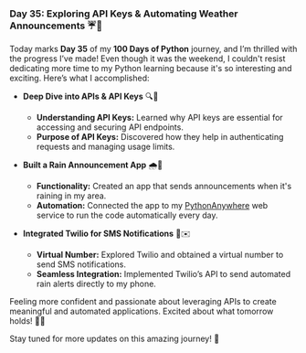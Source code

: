 ### Day 35: Exploring API Keys & Automating Weather Announcements ☔️🔑

Today marks **Day 35** of my **100 Days of Python** journey, and I’m thrilled with the progress I’ve made! Even though it was the weekend, I couldn't resist dedicating more time to my Python learning because it's so interesting and exciting. Here’s what I accomplished:

- **Deep Dive into APIs & API Keys** 🔍🔑
  - **Understanding API Keys:** Learned why API keys are essential for accessing and securing API endpoints.
  - **Purpose of API Keys:** Discovered how they help in authenticating requests and managing usage limits.

- **Built a Rain Announcement App** 🌧️📢
  - **Functionality:** Created an app that sends announcements when it's raining in my area.
  - **Automation:** Connected the app to my [PythonAnywhere](https://www.pythonanywhere.com/) web service to run the code automatically every day.

- **Integrated Twilio for SMS Notifications** 📱✉️
  - **Virtual Number:** Explored Twilio and obtained a virtual number to send SMS notifications.
  - **Seamless Integration:** Implemented Twilio’s API to send automated rain alerts directly to my phone.

Feeling more confident and passionate about leveraging APIs to create meaningful and automated applications. Excited about what tomorrow holds! 🚀🐍

Stay tuned for more updates on this amazing journey! 🌟
